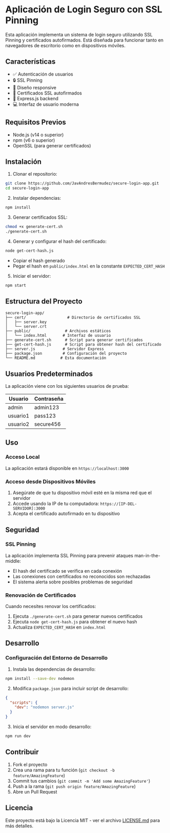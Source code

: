 # Aplicación de Login Seguro con SSL Pinning

Esta aplicación implementa un sistema de login seguro utilizando SSL Pinning y certificados autofirmados. Está diseñada para funcionar tanto en navegadores de escritorio como en dispositivos móviles.

## Características

- ✅ Autenticación de usuarios
- 🔒 SSL Pinning
- 📱 Diseño responsive
- 🔑 Certificados SSL autofirmados
- 🚀 Express.js backend
- 💻 Interfaz de usuario moderna

## Requisitos Previos

- Node.js (v14 o superior)
- npm (v6 o superior)
- OpenSSL (para generar certificados)

## Instalación

1. Clonar el repositorio:
```bash
git clone https://github.com/JavAndresBermudez/secure-login-app.git
cd secure-login-app
```

2. Instalar dependencias:
```bash
npm install
```

3. Generar certificados SSL:
```bash
chmod +x generate-cert.sh
./generate-cert.sh
```

4. Generar y configurar el hash del certificado:
```bash
node get-cert-hash.js
```
   - Copiar el hash generado
   - Pegar el hash en `public/index.html` en la constante `EXPECTED_CERT_HASH`

5. Iniciar el servidor:
```bash
npm start
```

## Estructura del Proyecto

```
secure-login-app/
├── cert/                  # Directorio de certificados SSL
│   ├── server.key
│   └── server.crt
├── public/               # Archivos estáticos
│   └── index.html       # Interfaz de usuario
├── generate-cert.sh      # Script para generar certificados
├── get-cert-hash.js      # Script para obtener hash del certificado
├── server.js            # Servidor Express
├── package.json         # Configuración del proyecto
└── README.md           # Esta documentación
```

## Usuarios Predeterminados

La aplicación viene con los siguientes usuarios de prueba:

| Usuario   | Contraseña |
|-----------|------------|
| admin     | admin123   |
| usuario1  | pass123    |
| usuario2  | secure456  |

## Uso

### Acceso Local
La aplicación estará disponible en `https://localhost:3000`

### Acceso desde Dispositivos Móviles
1. Asegúrate de que tu dispositivo móvil esté en la misma red que el servidor
2. Accede usando la IP de tu computadora: `https://[IP-DEL-SERVIDOR]:3000`
3. Acepta el certificado autofirmado en tu dispositivo

## Seguridad

### SSL Pinning
La aplicación implementa SSL Pinning para prevenir ataques man-in-the-middle:
- El hash del certificado se verifica en cada conexión
- Las conexiones con certificados no reconocidos son rechazadas
- El sistema alerta sobre posibles problemas de seguridad

### Renovación de Certificados
Cuando necesites renovar los certificados:
1. Ejecuta `./generate-cert.sh` para generar nuevos certificados
2. Ejecuta `node get-cert-hash.js` para obtener el nuevo hash
3. Actualiza `EXPECTED_CERT_HASH` en `index.html`

## Desarrollo

### Configuración del Entorno de Desarrollo
1. Instala las dependencias de desarrollo:
```bash
npm install --save-dev nodemon
```

2. Modifica `package.json` para incluir script de desarrollo:
```json
{
  "scripts": {
    "dev": "nodemon server.js"
  }
}
```

3. Inicia el servidor en modo desarrollo:
```bash
npm run dev
```

## Contribuir

1. Fork el proyecto
2. Crea una rama para tu función (`git checkout -b feature/AmazingFeature`)
3. Commit tus cambios (`git commit -m 'Add some AmazingFeature'`)
4. Push a la rama (`git push origin feature/AmazingFeature`)
5. Abre un Pull Request

## Licencia

Este proyecto está bajo la Licencia MIT - ver el archivo [LICENSE.md](LICENSE.md) para más detalles.
